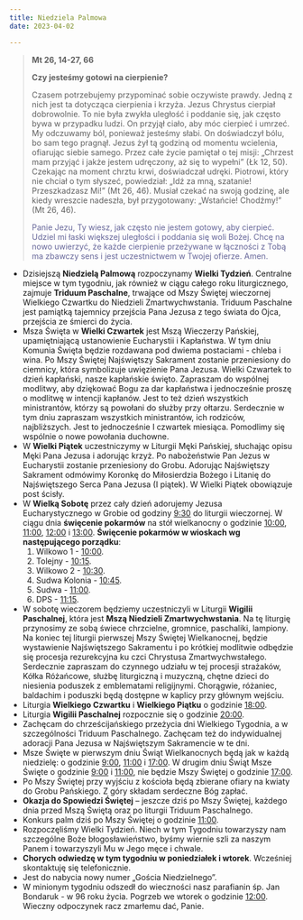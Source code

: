 ```yaml
---
title: Niedziela Palmowa
date: 2023-04-02

---
```


> **Mt 26, 14-27, 66**
>
> **Czy jesteśmy gotowi na cierpienie?**
>
> Czasem potrzebujemy przypominać sobie oczywiste prawdy. Jedną z nich jest ta dotycząca cierpienia i krzyża. Jezus Chrystus cierpiał dobrowolnie. To nie była zwykła uległość i poddanie się, jak często bywa w przypadku ludzi. On przyjął ciało, aby móc cierpieć i umrzeć. My odczuwamy ból, ponieważ jesteśmy słabi. On doświadczył bólu, bo sam tego pragnął. Jezus żył tą godziną od momentu wcielenia, ofiarując siebie samego. Przez całe życie pamiętał o tej misji: „Chrzest mam przyjąć i jakże jestem udręczony, aż się to wypełni” (Łk 12, 50). Czekając na moment chrztu krwi, doświadczał udręki. Piotrowi, który nie chciał o tym słyszeć, powiedział: „Idź za mną, szatanie! Przeszkadzasz Mi!” (Mt 26, 46). Musiał czekać na swoją godzinę, ale kiedy wreszcie nadeszła, był przygotowany: „Wstańcie! Chodźmy!” (Mt 26, 46).
>
> <span style="color: #666699;">Panie Jezu, Ty wiesz, jak często nie jestem gotowy, aby cierpieć. Udziel mi łaski większej uległości i poddania się woli Bożej. Chcę na nowo uwierzyć, że każde cierpienie przeżywane w łączności z Tobą ma zbawczy sens i jest uczestnictwem w Twojej ofierze. Amen.
> &nbsp;

- Dzisiejszą **Niedzielą Palmową** rozpoczynamy **Wielki Tydzień**. Centralne miejsce w tym tygodniu, jak również w ciągu całego roku liturgicznego, zajmuje **Triduum Paschalne**, trwające od Mszy Świętej wieczornej Wielkiego Czwartku do Niedzieli Zmartwychwstania. Triduum Paschalne jest pamiątką tajemnicy przejścia Pana Jezusa z tego świata do Ojca, przejścia ze śmierci do życia.
- Msza Święta w **Wielki Czwartek** jest Mszą Wieczerzy Pańskiej, upamiętniającą ustanowienie Eucharystii i Kapłaństwa. W tym dniu Komunia Święta będzie rozdawana pod dwiema postaciami - chleba i wina. Po Mszy Świętej Najświętszy Sakrament zostanie przeniesiony do ciemnicy, która symbolizuje uwięzienie Pana Jezusa. Wielki Czwartek to dzień kapłański, nasze kapłańskie święto. Zapraszam do wspólnej modlitwy, aby dziękować Bogu za dar kapłaństwa i jednocześnie proszę o modlitwę w intencji kapłanów. Jest to też dzień wszystkich ministrantów, którzy są powołani do służby przy ołtarzu. Serdecznie w tym dniu zapraszam wszystkich ministrantów, ich rodziców, najbliższych. Jest to jednocześnie I czwartek miesiąca. Pomodlimy się wspólnie o nowe powołania duchowne.
- W **Wielki Piątek** uczestniczymy w Liturgii Męki Pańskiej, słuchając opisu Męki Pana Jezusa i adorując krzyż. Po nabożeństwie Pan Jezus w Eucharystii zostanie przeniesiony do Grobu. Adorując Najświętszy Sakrament odmówimy Koronkę do Miłosierdzia Bożego i Litanię do Najświętszego Serca Pana Jezusa (I piątek). W Wielki Piątek obowiązuje post ścisły.
- W **Wielką Sobotę** przez cały dzień adorujemy Jezusa Eucharystycznego w Grobie od godziny <u>9:30</u> do liturgii wieczornej. W ciągu dnia **święcenie pokarmów** na stół wielkanocny o godzinie <u>10:00</u>, <u>11:00</u>, <u>12:00</u> i <u>13:00</u>. **Święcenie pokarmów w wioskach wg następującego porządku**:
  1. Wilkowo 1 - <u>10:00</u>.
  2. Tolejny - <u>10:15</u>.
  3. Wilkowo 2 - <u>10:30</u>.
  4. Sudwa Kolonia - <u>10:45</u>.
  5. Sudwa - <u>11:00</u>.
  6. DPS - <u>11:15</u>.
- W sobotę wieczorem będziemy uczestniczyli w Liturgii **Wigilii Paschalnej**, która jest **Mszą Niedzieli Zmartwychwstania**. Na tę liturgię przynosimy ze sobą świece chrzcielne, gromnice, paschaliki, lampiony. Na koniec tej liturgii pierwszej Mszy Świętej Wielkanocnej, będzie wystawienie Najświętszego Sakramentu i po krótkiej modlitwie odbędzie się procesja rezurekcyjna ku czci Chrystusa Zmartwychwstałego. Serdecznie zapraszam do czynnego udziału w tej procesji strażaków, Kółka Różańcowe, służbę liturgiczną i muzyczną, chętne dzieci do niesienia poduszek z emblematami religijnymi. Chorągwie, różaniec, baldachim i poduszki będą dostępne w kaplicy przy głównym wejściu.
- Liturgia **Wielkiego Czwartku** i **Wielkiego Piątku** o godzinie <u>18:00</u>.
- Liturgia **Wigilii Paschalnej** rozpocznie się o godzinie <u>20:00</u>.
- Zachęcam do chrześcijańskiego przeżycia dni Wielkiego Tygodnia, a w szczególności Triduum Paschalnego. Zachęcam też do indywidualnej adoracji Pana Jezusa w Najświętszym Sakramencie w te dni.
- Msze Święte w pierwszym dniu Świąt Wielkanocnych będą jak w każdą niedzielę: o godzinie <u>9:00</u>, <u>11:00</u> i <u>17:00</u>. W drugim dniu Świąt Msze Święte o godzinie <u>9:00</u> i <u>11:00</u>, nie będzie Mszy Świętej o godzinie <u>17:00</u>.
- Po Mszy Świętej przy wyjściu z kościoła będą zbierane ofiary na kwiaty do Grobu Pańskiego. Z góry składam serdeczne Bóg zapłać.
- **Okazja do Spowiedzi Świętej** – jeszcze dziś po Mszy Świętej, każdego dnia przed Mszą Świętą oraz po liturgii Triduum Paschalnego.
- Konkurs palm dziś po Mszy Świętej o godzinie <u>11:00</u>.
- Rozpoczęliśmy Wielki Tydzień. Niech w tym Tygodniu towarzyszy nam szczególne Boże błogosławieństwo, byśmy wiernie szli za naszym Panem i towarzyszyli Mu w Jego męce i chwale.
- **Chorych odwiedzę w tym tygodniu w poniedziałek i wtorek**. Wcześniej skontaktuję się telefonicznie.
- Jest do nabycia nowy numer „Gościa Niedzielnego”.
- W minionym tygodniu odszedł do wieczności nasz parafianin śp. Jan Bondaruk - w 96 roku życia. Pogrzeb we wtorek o godzinie <u>12:00</u>. Wieczny odpoczynek racz zmarłemu dać, Panie.



